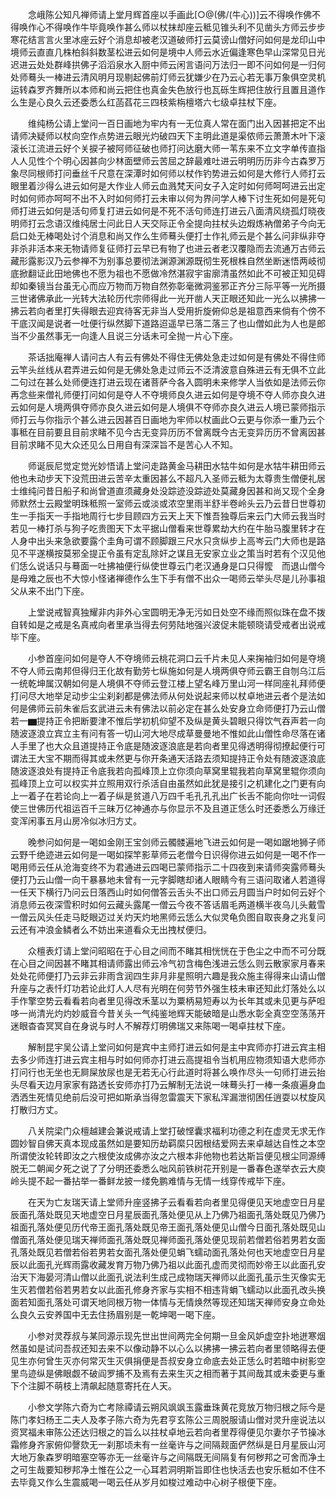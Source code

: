 <!-- { "loadSidebar": true } -->
　　念峨陈公知凡禅师请上堂月辉首座以手画此[○@(佛/(牛心))]云不得唤作佛不得唤作心不得唤作牛毕竟唤作甚么师以杖抹却座云秪见锥头利不见凿头方师云步步寒花结言言火里冰座云好个消息却被老汉道破师打云莫谤山僧好问如何是龙印山中境师云直直几株柏斜斜数茎松进云如何是境中人师云水近偏逢寒色早山深常见日光迟进云处处群峰拱佛子滔滔泉水入厨中师云闲言语问万法归一即不问如何是一归何处师蓦头一棒进云清风明月现剔起佛前灯师云犹嫌少在乃云心若无事万象俱空灵机运转森罗齐舞所以本师和尚云把住也真金失色放行也瓦砾生辉把住放行且置且道作么生是心良久云还委悉么红菡萏花三四枝紫栴檀塔六七级卓拄杖下座。

　　维纯杨公请上堂问一百日画地为牢内有一无位真人常在面门出入因甚把定不出请师决疑师以杖向空作点势进云眼光灼破四天下主明此道是渠侬师云萧萧木叶下滚滚长江流进云好个关捩子被阿师征破也师打问达磨大师一苇东来不立文字单传直指人人见性个个明心因甚向少林面壁师云苦屈之辞最难吐进云明明历历非今古森罗万象尽同根师打问垂丝千尺意在深潭时如何师以杖作钓势进云如何是大修行人师打云眼里着沙得么进云如何是大作业人师云血溅梵天问女子入定时如何师呵呵进云出定时如何师亦呵呵不出不入时如何师打云未审以何为界问学人棒下讨生死如何是死句师打进云如何是活句师复打进云如何是不死不活句师连打进云八面清风绕孤灯晓夜明师打云念语汉维纯居士问此日人天交际正令全提向拄杖头边煆炼衲僧弟子今向无启口处无棒喝处讨个消息和尚又作么生师蓦头便打士作礼师云是个甚么问非纵非夺非杀非活本来无物请师复征师打云早已有物了也进云者老汉覆隐而去流通万古师云藏形露影汉乃云参禅不为别事总要彻法渊源渊源既彻生死根株自然坐断迷悟两岐彻底掀翻证此田地佛也不愿为祖也不愿做冷然湛寂宇宙廓清虽然如此不可被正知见碍却如秦镜当台虽无心而应万物而万物自然弥彰毫微洞鉴邪正齐分三际平等一光所摄三世诸佛承此一光转大法轮历代宗师得此一光开凿人天正眼还知此一光么以拂拂一拂云若向者里打失得眼去迎宾待客无非当人受用折旋俯仰总是祖意西来倘有个傍不干底汉闻是说者一吐便行纵然脚下道路迢遥早已落二落三了也山僧如此为人也是郎当不少虽然事无一向逢人且说三分话未可全抛一片心下座。

　　茶话拙庵禅人请问古人有云有佛处不得住无佛处急走过如何是有佛处不得住师云竿头丝线从君弄进云如何是无佛处急走过师云不泛清波意自殊进云有无俱不立此二句过在甚么处师便连打进云现在诸菩萨今各入圆明未来修学人当依如是法师云你再念些来僧礼师便打问如何是夺人不夺境师良久进云如何是夺境不夺人师亦良久进云如何是人境两俱夺师亦良久进云如何是人境俱不夺师亦良久进云人境已蒙师指示师打云与你指示个甚么进云因甚百日画地为牢师以杖画此○云更与你添一重乃云个事秪在目前要且目前求睹不见今古无变异历历不曾离既今古无变异历历不曾离因甚目前求睹不见大众还见么日用自有深深旨不是苦心人不知。

　　师诞辰尼觉定觉光妙悟请上堂问走路黄金马耕田水牯牛如何是水牯牛耕田师云他也未动步天下没荒田进云苦辛太重因甚么不超凡入圣师云秪为太尊贵生僧便礼居士维纯问昔日船子和尚曾道直须藏身处没踪迹没踪迹处莫藏身因甚和尚又现个全身师默然士云殿堂明珠秪照一室师云或淡或浓空里雨半舒半卷岭头云乃云昔日世尊初生一手指天一手指地周行七步目顾四方云天上天下惟吾独尊后来云门大师云我当时若见一棒打杀与狗子吃贵图天下太平据山僧看来世尊累劫大约在牛胎马腹里转才在人身中出头来急欲要露个圭角可谓不顾脚跟三尺水只贪纵步上高岑云门大师也是路见不平遂横按莫邪全提正令虽有定乱除奸之谋且无安家立业之策当时若有个汉见他们恁么说话只与蓦面一吐拂袖便行纵使世尊云门老汉通身是口只得懡　而退山僧今是母难之辰也不大惊小怪诸禅德作么生下手有僧不出众一喝师云举头尽是儿孙事祖父从来不出门下座。

　　上堂说戒智真独耀非内非外心宝圆明无净无污如日处空不缘而照似珠在盘不拨自转如是之戒是名真戒向者里承当得去何劳陆地强兴波促未能顿晓请受戒者出说戒毕下座。

　　小参首座问如何是夺人不夺境师云桃花洞口云千片未见人来掬袖归如何是夺境不夺人师云南邦但得归王化故有勤劳七纵施如何是人境两俱夺师云霸王自刎乌江后一统乾坤属汉朝如何是人境俱不夺师云登江楼上望名峰万里山河一样同座礼拜师便打问尽大地举足动步尘尘刹刹都是佛法师从何处说起来师以杖卓地进云者个是法如何是佛师云前朱雀后玄武进云未有佛法以前必定在甚么处安身立命师便打乃云山僧若一▆提持正令把断要津不惟后学初机仰望不及纵是黄头碧眼只得饮气吞声若一向随波逐浪立宾立主有问有答一切山河大地尽成草曼曼地不惟如此山僧性命尽落在诸人手里了也大众且道提持正令底是随波逐浪底是若向者里见得透明得彻撩起便行可谓法王大宝不期而得其或未然更与你开条通天活路去须知提持正令处有随波逐浪底随波逐浪处有提持正令底我若向孤峰顶上立你须向草窝里辊我若向草窝里辊你须向孤峰顶上立可以权实并立照用双行杀活自由虽然如此犹是接引之机建化之门更有向上一着子在若论向上一着子纵是贫道八万四千毛孔孔孔出广长舌不能向你吐一词假使三世佛历代祖运百千三昧万亿神通亦与你显示不及且道正恁么时还委悉么万缘迁变浑闲事五月山房冷似冰归方丈。

　　晚参问如何是一喝如金刚王宝剑师云髑髅遍地飞进云如何是一喝如踞地狮子师云野千绝迹进云如何是一喝如探竿影草师云老僧今日识得你进云如何是一喝不作一喝用师云任从沧海变终不为君通进云四喝已蒙师指示二十四夜到来请师突露师蓦头便打乃云山僧一向干暴暴地未曾有一元字脚瞎却诸人眼睛今有三语问取诸人若道得一任天下横行乃问云日落西山时如何僧答云舌头不出口师云月圆当户时如何云好个消息师云夜深雪积时如何云藏头露尾一僧云今夜不答话眉毛两道横半夜乌儿头戴雪一僧云风头任走马眨眼迈过关灼天灼地黑师云恁么大似灵龟负图自取丧身之兆复问云还有冲浪金鳞者么不妨出来道看众无出拽杖便归。

　　众檀表灯请上堂问昭昭在于心目之间而不睹其相恍恍在于色尘之中而不可分既在心目之间因甚不睹其相请师露出师云冷气初含梅色浅进云恁么则云散家家月春来处处花师便打乃云非云非雨含润四生非月非星照明六趣是我众施主得得来山请山僧升座与之表忏灯功若论此灯人人尽有光明在何劳节外强生枝未审还知此灯落处么以手作擎空势云看看若向者里见得改禾茎以为粟柄易短寿以为长年其或未见更与萨呾哆一尚清光灼灼妙威音今昔关头一气纯鉴地辉天能破暗是山悉水彰全真空空荡荡开迷眼杳杳冥冥自在身说与时人不解荐灯明佛瑞又来陈喝一喝卓拄杖下座。

　　解制昆宇吴公请上堂问如何是宾中主师打进云如何是主中宾师亦打进云宾主相去多少师连打进云宾主相与时如何师亦打进云高提祖令当机用应物须知语大悲师亦打问行也无坐也无屙屎放尿也是无若无心行此道时将甚么唤作尽头一句师打进云抬头尽看天边月家家有路透长安师亦打乃云解制无法说一味蓦头打一棒一条痕遍身血洒洒生死情见绝前后没可把如斯承当得忽雷震天下家私浑漏泄彻困任逍耍以杖旋风打散归方丈。

　　八关院梁门众檀越建会兼说戒请上堂打破悭囊求福利功德之利在虚灵无求无作圆妙智自佛天真本现成虽然如是要知历劫羁縻只因根结爱网去来卓越达自性之本空所谓使汝轮转即汝之六根使汝成佛亦汝之六根本非他物也若达斯旨便见根尘同源缚脱无二朝闻夕死之说了了分明还委悉么咄风前铁树花开别是一番春色遂举衣云大庾岭头提不起一番拈举一番鲜龙披一缕免鹏难情与无情一线穿传戒毕下座。

　　在天为亡友瑞天请上堂师升座竖拂子云看看若向者里见得便见天地虚空日月星辰面孔落处既见天地虚空日月星辰面孔落处便见从上乃佛乃祖面孔落处既见乃佛乃祖面孔落处便见历代帝王面孔落处既见帝王面孔落处便见山僧今日面孔落处既见山僧面孔落处便见瑞天禅师面孔落处既见禅师面孔落处便见现前若僧若俗若男若女面孔落处既见若僧若俗若男若女面孔落处便见蜎飞蠕动面孔落处何也天地虚空日月星辰以此面孔光辉雨露收藏发育万物乃佛乃祖以此面孔虚而灵彻而妙帝王以此面孔安治天下海晏河清山僧以此面孔说法利生成己成物瑞天禅师以此面孔虽示生灭像实无生灭若僧若俗若男若女以此面孔修身齐家与实相不相违背蜎飞蠕动以此面孔改头换面若知面孔落处可谓天地同根万物一体情与无情焕然等现还知瑞天禅师安身立命处么良久云安养国中无去住扬眉别是一乾坤喝一喝下座。

　　小参对灵荐叔与某同源示现先世出世间两完全何期一旦金风妒虚空扑地迸寒烟然虽如是试问吾叔还知去来不以像动静不以心么以拂拂一拂云若向者里领略得去便见生亦何曾生灭亦何常灭生灭俱捐便是吾叔安身立命底去处正恁么时若暗中树影空里鸟迹纵是佛眼觑不破阎罗捕不及焉有去来生灭之相而著于其间哉其或未委更与重下个注脚不萌枝上清飙起随意寄托在人天。

　　小参文学陈六奇为亡考除禫请云朔风飒飒玉露垂珠黄花竞放万物归根之际今是陈门孝妇杨王二夫人及孝子陈六奇为先君亨玄陈公三周脱服请山僧对灵升座说法以资冥福未审陈公还达归根之的旨么以拄杖卓地云若向者里荐得便见尔妻尔子节操冰霜修身齐家俯仰謦欬无一刹那顷未有一丝毫许与之间隔觌面俨然纵是日月星辰山河大地万象森罗明暗塞空等亦无一丝毫许与之间隔既无间隔复有何秽邦之可舍而净土之可生哉要知秽邦净土惟在公之一心耳若洞明斯旨即住也快活去也安乐秪如不住不去毕竟又作么生震威喝一喝云任从岁月如梭过难动中心树子根便下座。

